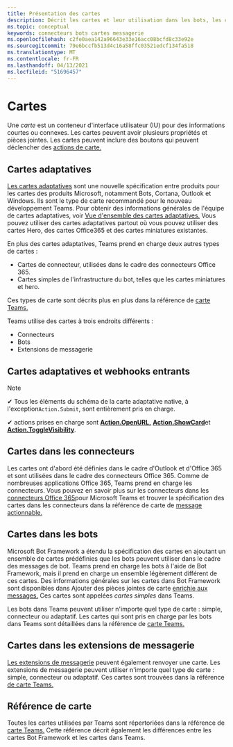 ```yaml
---
title: Présentation des cartes
description: Décrit les cartes et leur utilisation dans les bots, les connecteurs et les extensions de messagerie
ms.topic: conceptual
keywords: connecteurs bots cartes messagerie
ms.openlocfilehash: c2fe0aea142a96643e33e16acc08bcfd8c33e92e
ms.sourcegitcommit: 79e6bccfb513d4c16a58ffc03521edcf134fa518
ms.translationtype: MT
ms.contentlocale: fr-FR
ms.lasthandoff: 04/13/2021
ms.locfileid: "51696457"
---
```

# <a name="cards"></a>Cartes

Une *carte* est un conteneur d'interface utilisateur (IU) pour des informations courtes ou connexes. Les cartes peuvent avoir plusieurs propriétés et pièces jointes. Les cartes peuvent inclure des boutons qui peuvent déclencher des [actions de carte.](~/task-modules-and-cards/cards/cards-actions.md)

## <a name="adaptive-cards"></a>Cartes adaptatives

[Les cartes adaptatives](~/task-modules-and-cards/cards/cards-reference.md#adaptive-card) sont une nouvelle spécification entre produits pour les cartes des produits Microsoft, notamment Bots, Cortana, Outlook et Windows. Ils sont le type de carte recommandé pour le nouveau développement Teams. Pour obtenir des informations générales de l'équipe de cartes adaptatives, voir [Vue d'ensemble des cartes adaptatives.](/adaptive-cards) Vous pouvez utiliser des cartes adaptatives partout où vous pouvez utiliser des cartes Hero, des cartes Office365 et des cartes miniatures existantes.

En plus des cartes adaptatives, Teams prend en charge deux autres types de cartes :

* Cartes de connecteur, utilisées dans le cadre des connecteurs Office 365.
* Cartes simples de l'infrastructure du bot, telles que les cartes miniatures et hero.

Ces types de carte sont décrits plus en plus dans la référence de [carte Teams.](~/task-modules-and-cards/cards/cards-reference.md)

Teams utilise des cartes à trois endroits différents :

* Connecteurs
* Bots
* Extensions de messagerie

## <a name="adaptive-cards-and-incoming-webhooks"></a>Cartes adaptatives et webhooks entrants

> [!NOTE]
>
> ✔ Tous les éléments du schéma de la carte adaptative native, à l'exception`Action.Submit`, sont entièrement pris en charge.
>
> ✔ actions prises en charge sont [**Action.OpenURL,**](https://adaptivecards.io/explorer/Action.OpenUrl.html) [**Action.ShowCard**](https://adaptivecards.io/explorer/Action.ShowCard.html)et [**Action.ToggleVisibility**](https://adaptivecards.io/explorer/Action.ToggleVisibility.html).

## <a name="cards-in-connectors"></a>Cartes dans les connecteurs

Les cartes ont d'abord été définies dans le cadre d'Outlook et d'Office 365 et sont utilisées dans le cadre des connecteurs Office 365. Comme de nombreuses applications Office 365, Teams prend en charge les connecteurs. Vous pouvez en savoir plus sur les connecteurs dans les [connecteurs Office 365](~/webhooks-and-connectors/what-are-webhooks-and-connectors.md)pour Microsoft Teams et trouver la spécification des cartes dans les connecteurs dans la référence de carte de [message actionnable.](/outlook/actionable-messages/card-reference)

## <a name="cards-in-bots"></a>Cartes dans les bots

Microsoft Bot Framework a étendu la spécification des cartes en ajoutant un ensemble de cartes prédéfinies que les bots peuvent utiliser dans le cadre des messages de bot. Teams prend en charge les bots à l'aide de Bot Framework, mais il prend en charge un ensemble légèrement différent de ces cartes. Des informations générales sur les cartes dans Bot Framework sont disponibles dans Ajouter des pièces jointes de carte [enrichie aux messages.](/bot-framework/nodejs/bot-builder-nodejs-send-rich-cards) Ces cartes sont appelées *cartes simples* dans Teams.

Les bots dans Teams peuvent utiliser n'importe quel type de carte : simple, connecteur ou adaptatif. Les cartes qui sont pris en charge par les bots dans Teams sont détaillées dans la référence de [carte Teams.](~/task-modules-and-cards/cards/cards-reference.md)  

## <a name="cards-in-messaging-extensions"></a>Cartes dans les extensions de messagerie

[Les extensions de messagerie](~/messaging-extensions/what-are-messaging-extensions.md) peuvent également renvoyer une carte. Les extensions de messagerie peuvent utiliser n'importe quel type de carte : simple, connecteur ou adaptatif. Ces cartes sont trouvées dans la référence [de carte Teams.](~/task-modules-and-cards/cards/cards-reference.md)

## <a name="card-reference"></a>Référence de carte

Toutes les cartes utilisées par Teams sont répertoriées dans la référence de [carte Teams.](~/task-modules-and-cards/cards/cards-reference.md) Cette référence décrit également les différences entre les cartes Bot Framework et les cartes dans Teams.

